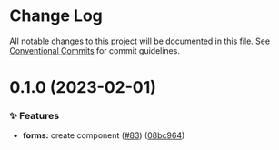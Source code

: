 # Change Log

All notable changes to this project will be documented in this file.
See [Conventional Commits](https://conventionalcommits.org) for commit guidelines.

# 0.1.0 (2023-02-01)


### ✨ Features

* **forms:** create component ([#83](https://github.com/Kong/public-ui-components/issues/83)) ([08bc964](https://github.com/Kong/public-ui-components/commit/08bc964d1a9f75ff535827cf5dfa83459a71d03f))
